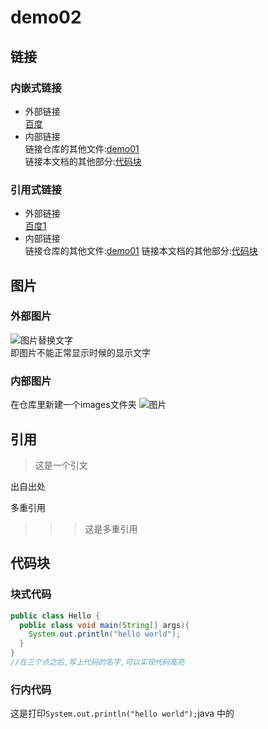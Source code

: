 # demo02

## 链接
### 内嵌式链接
- 外部链接  
[百度](http://www.baidu.com)  
- 内部链接  
链接仓库的其他文件:[demo01](demo01.md)  
链接本文档的其他部分:[代码块](demo01.md#代码块)

### 引用式链接
- 外部链接  
[百度1](baidu)
- 内部链接  
链接仓库的其他文件:[demo01]
链接本文档的其他部分:[代码块]

## 图片
### 外部图片
![图片替换文字](picture1)  
即图片不能正常显示时候的显示文字  
### 内部图片
在仓库里新建一个images文件夹
![图片](picture2)
## 引用
>这是一个引文

出自出处

多重引用

>>> 这是多重引用

## 代码块
### 块式代码

```java
public class Hello {
  public class void main(String[] args){
    System.out.println("hello world");
  }
}
//在三个点之后,写上代码的名字,可以实现代码高亮
```
### 行内代码
这是打印`System.out.println("hello world");`java 中的







<!---下面是本文中用到的链接--->
[百度]:http://www.baidu.com
[baidu]:http://www.baidu.com
[demo01]:demo01.md
[代码块]:(demo01.md#代码块)
[picture1]:(https://www.baidu.com/img/bd_logo1.png"百度网站")
[picture2]:(images/timg.jpeg)
